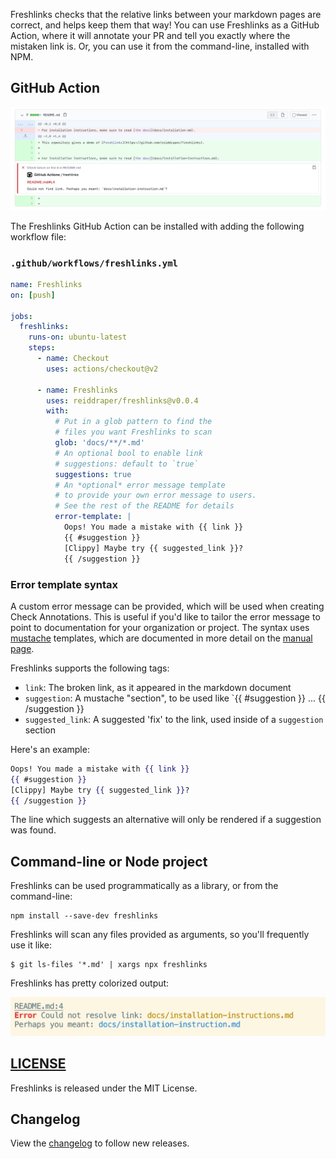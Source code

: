 Freshlinks checks that the relative links between your markdown pages are correct, and helps keep them that way! You can use Freshlinks as a GitHub Action, where it will annotate your PR and tell you exactly where the mistaken link is. Or, you can use it from the command-line, installed with NPM.

## GitHub Action

<img src="img/freshlinks-github-action-screenshot.png" alt="Freshlinks GitHub Action screenshot" width="800"/>

The Freshlinks GitHub Action can be installed with adding the following workflow file:

### `.github/workflows/freshlinks.yml`

```yml
name: Freshlinks
on: [push]

jobs:
  freshlinks:
    runs-on: ubuntu-latest
    steps:
      - name: Checkout
        uses: actions/checkout@v2

      - name: Freshlinks
        uses: reiddraper/freshlinks@v0.0.4
        with:
          # Put in a glob pattern to find the
          # files you want Freshlinks to scan
          glob: 'docs/**/*.md'
          # An optional bool to enable link
          # suggestions: default to `true`
          suggestions: true
          # An *optional* error message template
          # to provide your own error message to users.
          # See the rest of the README for details
          error-template: |
            Oops! You made a mistake with {{ link }}
            {{ #suggestion }}
            [Clippy] Maybe try {{ suggested_link }}?
            {{ /suggestion }}
```

### Error template syntax

A custom error message can be provided, which will be used when creating Check Annotations. This is useful if you'd like to tailor the error message to point to documentation for your organization or project.
The syntax uses [mustache](https://mustache.github.io/) templates, which are documented in more detail on the [manual page](https://mustache.github.io/mustache.5.html).

Freshlinks supports the following tags:

- `link`: The broken link, as it appeared in the markdown document
- `suggestion`: A mustache "section", to be used like `{{ #suggestion }} ... {{ /suggestion }}
- `suggested_link`: A suggested 'fix' to the link, used inside of a `suggestion` section

Here's an example:

```mustache
Oops! You made a mistake with {{ link }}
{{ #suggestion }}
[Clippy] Maybe try {{ suggested_link }}?
{{ /suggestion }}
```

The line which suggests an alternative will only be rendered if a suggestion was found.

## Command-line or Node project

Freshlinks can be used programmatically as a library, or from the command-line:

```shell
npm install --save-dev freshlinks
```

Freshlinks will scan any files provided as arguments, so you'll frequently use it like:

```
$ git ls-files '*.md' | xargs npx freshlinks
```

Freshlinks has pretty colorized output:

<img src="img/freshlinks-cli-output.png" alt="Freshlinks command-line output" width="600"/>

## [LICENSE](LICENSE)

Freshlinks is released under the MIT License.

## Changelog

View the [changelog](CHANGELOG.md) to follow new releases.